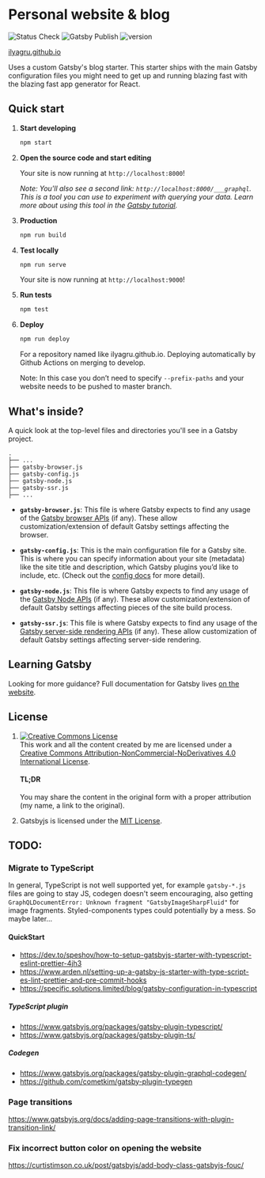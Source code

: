 # Personal website & blog

![Status Check](https://github.com/ilyagru/ilyagru.github.io/workflows/Status%20Check/badge.svg) ![Gatsby Publish](https://github.com/ilyagru/ilyagru.github.io/workflows/Gatsby%20Publish/badge.svg) ![version](https://img.shields.io/badge/version-2.1.0-blue)

[ilyagru.github.io](https://ilyagru.github.io)

Uses a custom Gatsby's blog starter. This starter ships with the main Gatsby configuration files you might need to get up and running blazing fast with the blazing fast app generator for React.

## Quick start

1.  **Start developing**

    ```bash
    npm start
    ```

1.  **Open the source code and start editing**

    Your site is now running at `http://localhost:8000`!

    _Note: You'll also see a second link: _`http://localhost:8000/___graphql`_. This is a tool you can use to experiment with querying your data. Learn more about using this tool in the [Gatsby tutorial](https://www.gatsbyjs.org/tutorial/part-five/#introducing-graphiql)._

1.  **Production**

    ```bash
    npm run build
    ```

1.  **Test locally**

    ```bash
    npm run serve
    ```

    Your site is now running at `http://localhost:9000`!

1.  **Run tests**

    ```bash
    npm test
    ```

1.  **Deploy**

    ```bash
    npm run deploy
    ```

    For a repository named like ilyagru.github.io. Deploying automatically by Github Actions on merging to develop.

    Note: In this case you don’t need to specify `--prefix-paths` and your website needs to be pushed to master branch.

## What's inside?

A quick look at the top-level files and directories you'll see in a Gatsby project.

    .
    ├── ...
    ├── gatsby-browser.js
    ├── gatsby-config.js
    ├── gatsby-node.js
    ├── gatsby-ssr.js
    ├── ...

- **`gatsby-browser.js`**: This file is where Gatsby expects to find any usage of the [Gatsby browser APIs](https://www.gatsbyjs.org/docs/browser-apis/) (if any). These allow customization/extension of default Gatsby settings affecting the browser.

- **`gatsby-config.js`**: This is the main configuration file for a Gatsby site. This is where you can specify information about your site (metadata) like the site title and description, which Gatsby plugins you’d like to include, etc. (Check out the [config docs](https://www.gatsbyjs.org/docs/gatsby-config/) for more detail).

- **`gatsby-node.js`**: This file is where Gatsby expects to find any usage of the [Gatsby Node APIs](https://www.gatsbyjs.org/docs/node-apis/) (if any). These allow customization/extension of default Gatsby settings affecting pieces of the site build process.

- **`gatsby-ssr.js`**: This file is where Gatsby expects to find any usage of the [Gatsby server-side rendering APIs](https://www.gatsbyjs.org/docs/ssr-apis/) (if any). These allow customization of default Gatsby settings affecting server-side rendering.

## Learning Gatsby

Looking for more guidance? Full documentation for Gatsby lives [on the website](https://www.gatsbyjs.org/).

## License

1.  <a rel="license" href="http://creativecommons.org/licenses/by-nc-nd/4.0/"><img alt="Creative Commons License" style="border-width:0" src="https://i.creativecommons.org/l/by-nc-nd/4.0/88x31.png" /></a><br />This work and all the content created by me are licensed under a <a rel="license" href="http://creativecommons.org/licenses/by-nc-nd/4.0/">Creative Commons Attribution-NonCommercial-NoDerivatives 4.0 International License</a>.

    #### TL;DR

    You may share the content in the original form with a proper attribution (my name, a link to the original).

2.  Gatsbyjs is licensed under the [MIT License](https://github.com/gatsbyjs/gatsby/blob/master/LICENSE).

## TODO:

### Migrate to TypeScript

In general, TypeScript is not well supported yet, for example `gatsby-*.js` files are going to stay JS, codegen doesn't seem encouraging, also getting `GraphQLDocumentError: Unknown fragment "GatsbyImageSharpFluid"` for image fragments. Styled-components types could potentially by a mess. So maybe later...

#### QuickStart

- https://dev.to/speshov/how-to-setup-gatsbyjs-starter-with-typescript-eslint-prettier-4jh3
- https://www.arden.nl/setting-up-a-gatsby-js-starter-with-type-script-es-lint-prettier-and-pre-commit-hooks
- https://specific.solutions.limited/blog/gatsby-configuration-in-typescript

##### TypeScript plugin

- https://www.gatsbyjs.org/packages/gatsby-plugin-typescript/
- https://www.gatsbyjs.org/packages/gatsby-plugin-ts/

##### Codegen

- https://www.gatsbyjs.org/packages/gatsby-plugin-graphql-codegen/
- https://github.com/cometkim/gatsby-plugin-typegen

### Page transitions

https://www.gatsbyjs.org/docs/adding-page-transitions-with-plugin-transition-link/

### Fix incorrect button color on opening the website

https://curtistimson.co.uk/post/gatsbyjs/add-body-class-gatsbyjs-fouc/
